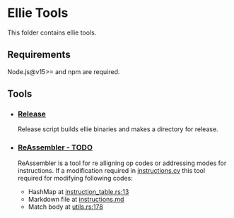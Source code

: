 # Ellie Tools
This folder contains ellie tools. 

## Requirements
Node.js@v15>= and npm are required.


## Tools

- ### [Release](./release.js)
    Release script builds ellie binaries and makes a directory for release.

- ### [ReAssembler - TODO](./reassembler.js)
    ReAssembler is a tool for re alligning op codes or addressing modes for instructions. If a modification required in [instructions.cv](../bytecode/instructions.csv) this tool required for modifying following codes: 
    
    * HashMap at [instruction_table.rs:13](../bytecode/src/instruction_table.rs)
    * Markdown file at [instructions.md](../bytecode/instructions.md)
    * Match body at [utils.rs:178](../vm/src/utils.rs)
